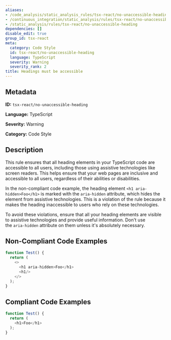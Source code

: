 ```yaml
---
aliases:
- /code_analysis/static_analysis_rules/tsx-react/no-unaccessible-heading
- /continuous_integration/static_analysis/rules/tsx-react/no-unaccessible-heading
- /static_analysis/rules/tsx-react/no-unaccessible-heading
dependencies: []
disable_edit: true
group_id: tsx-react
meta:
  category: Code Style
  id: tsx-react/no-unaccessible-heading
  language: TypeScript
  severity: Warning
  severity_rank: 2
title: Headings must be accessible
---
```

<!--  SOURCED FROM https://github.com/DataDog/datadog-static-analyzer-rule-docs -->


## Metadata
**ID:** `tsx-react/no-unaccessible-heading`

**Language:** TypeScript

**Severity:** Warning

**Category:** Code Style

## Description
This rule ensures that all heading elements in your TypeScript code are accessible to all users, including those using assistive technologies like screen readers. This helps ensure that your web pages are inclusive and accessible to all users, regardless of their abilities or disabilities.

In the non-compliant code example, the heading element `<h1 aria-hidden>Foo</h1>` is marked with the `aria-hidden` attribute, which hides the element from assistive technologies. This is a violation of the rule because it makes the heading inaccessible to users who rely on these technologies.

To avoid these violations, ensure that all your heading elements are visible to assistive technologies and provide useful information. Don't use the `aria-hidden` attribute on them unless it's absolutely necessary.

## Non-Compliant Code Examples
```typescript
function Test() {
  return (
    <>
      <h1 aria-hidden>Foo</h1>
      <h1/>
    </>
  );
}
```

## Compliant Code Examples
```typescript
function Test() {
  return (
    <h1>Foo</h1>
  );
}
```
